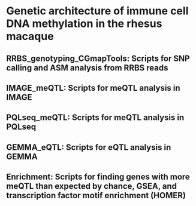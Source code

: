 # Genetic architecture of immune cell DNA methylation in the rhesus macaque 

 ## RRBS_genotyping_CGmapTools: Scripts for SNP calling and ASM analysis from RRBS reads
 ## IMAGE_meQTL: Scripts for meQTL analysis in IMAGE 
 ## PQLseq_meQTL: Scripts for meQTL analysis in PQLseq
 ## GEMMA_eQTL: Scripts for eQTL analysis in GEMMA
 ## Enrichment: Scripts for finding genes with more meQTL than expected by chance, GSEA, and transcription factor motif enrichment (HOMER)
